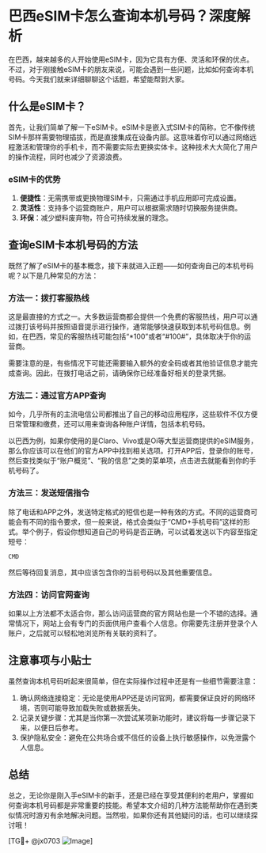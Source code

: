# 巴西eSIM卡怎么查询本机号码？深度解析

在巴西，越来越多的人开始使用eSIM卡，因为它具有方便、灵活和环保的优点。不过，对于刚接触eSIM卡的朋友来说，可能会遇到一些问题，比如如何查询本机号码。今天我们就来详细聊聊这个话题，希望能帮到大家。

## 什么是eSIM卡？

首先，让我们简单了解一下eSIM卡。eSIM卡是嵌入式SIM卡的简称，它不像传统SIM卡那样需要物理插拔，而是直接集成在设备内部。这意味着你可以通过网络远程激活和管理你的手机卡，而不需要实际去更换实体卡。这种技术大大简化了用户的操作流程，同时也减少了资源浪费。

### eSIM卡的优势

1. **便捷性**：无需携带或更换物理SIM卡，只需通过手机应用即可完成设置。
2. **灵活性**：支持多个运营商账户，用户可以根据需求随时切换服务提供商。
3. **环保**：减少塑料废弃物，符合可持续发展的理念。

## 查询eSIM卡本机号码的方法

既然了解了eSIM卡的基本概念，接下来就进入正题——如何查询自己的本机号码呢？以下是几种常见的方法：

### 方法一：拨打客服热线

这是最直接的方式之一。大多数运营商都会提供一个免费的客服热线，用户可以通过拨打该号码并按照语音提示进行操作，通常能够快速获取到本机号码信息。例如，在巴西，常见的客服热线可能包括“*100”或者“#100#”，具体取决于你的运营商。

需要注意的是，有些情况下可能还需要输入额外的安全码或者其他验证信息才能完成查询。因此，在拨打电话之前，请确保你已经准备好相关的登录凭据。

### 方法二：通过官方APP查询

如今，几乎所有的主流电信公司都推出了自己的移动应用程序，这些软件不仅方便日常管理和缴费，还可以用来查询各种账户详情，包括本机号码。

以巴西为例，如果你使用的是Claro、Vivo或是Oi等大型运营商提供的eSIM服务，那么你应该可以在他们的官方APP中找到相关选项。打开APP后，登录你的账号，然后查找类似于“账户概览”、“我的信息”之类的菜单项，点击进去就能看到你的手机号码了。

### 方法三：发送短信指令

除了电话和APP之外，发送特定格式的短信也是一种有效的方式。不同的运营商可能会有不同的指令要求，但一般来说，格式会类似于“CMD+手机号码”这样的形式。举个例子，假设你想知道自己的号码是否正确，可以试着发送以下内容至指定短号：

```
CMD
```

然后等待回复消息，其中应该包含你的当前号码以及其他重要信息。

### 方法四：访问官网查询

如果以上方法都不太适合你，那么访问运营商的官方网站也是一个不错的选择。通常情况下，网站上会有专门的页面供用户查看个人信息。你需要先注册并登录个人账户，之后就可以轻松地浏览所有关联的资料了。

## 注意事项与小贴士

虽然查询本机号码听起来很简单，但在实际操作过程中还是有一些细节需要注意：

1. 确认网络连接稳定：无论是使用APP还是访问官网，都需要保证良好的网络环境，否则可能导致加载失败或数据丢失。
2. 记录关键步骤：尤其是当你第一次尝试某项新功能时，建议将每一步骤记录下来，以便日后参考。
3. 保护隐私安全：避免在公共场合或不信任的设备上执行敏感操作，以免泄露个人信息。

## 总结

总之，无论你是刚入手eSIM卡的新手，还是已经在享受其便利的老用户，掌握如何查询本机号码都是非常重要的技能。希望本文介绍的几种方法能帮助你在遇到类似情况时游刃有余地解决问题。当然啦，如果你还有其他疑问的话，也可以继续探讨哦！

[TG💪+ @jx0703 ![Image](https://github.com/user-attachments/assets/dbca1d08-cadb-493c-b0ec-ad6f7a83f270)]